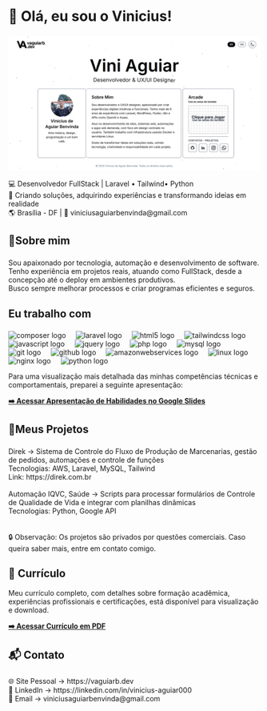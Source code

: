 <h1 align="left">👋 Olá, eu sou o Vinicius!</h1>

###
<a href="https://vaguiarb.dev" target="_blank" class="preview-link">
  <img src="./preview_site.png" alt="Preview do site vaguiarb.dev">
</a>

<p align="left">💻 Desenvolvedor FullStack | Laravel • Tailwind• Python<br>  🚀 Criando soluções, adquirindo experiências e transformando ideias em realidade<br>  🌎 Brasília - DF | 📧 viniciusaguiarbenvinda@gmail.com</p>

###

<h2 align="left">🚀Sobre mim</h2>

###

<p align="left">Sou apaixonado por tecnologia, automação e desenvolvimento de software.  <br>Tenho experiência em projetos reais, atuando como FullStack, desde a concepção até o deploy em ambientes produtivos.  <br>Busco sempre melhorar processos e criar programas eficientes e seguros.</p>

###

<h2 align="left">Eu trabalho com</h2>

###

<div align="left">
  <img src="https://cdn.jsdelivr.net/gh/devicons/devicon/icons/composer/composer-original.svg" height="40" alt="composer logo"  />
  <img width="12" />
  <img src="https://cdn.jsdelivr.net/gh/devicons/devicon/icons/laravel/laravel-original.svg" height="40" alt="laravel logo"  />
  <img width="12" />
  <img src="https://cdn.jsdelivr.net/gh/devicons/devicon/icons/html5/html5-original.svg" height="40" alt="html5 logo"  />
  <img width="12" />
  <img src="https://cdn.jsdelivr.net/gh/devicons/devicon/icons/tailwindcss/tailwindcss-original-wordmark.svg" height="40" alt="tailwindcss logo"  />
  <img width="12" />
  <img src="https://cdn.jsdelivr.net/gh/devicons/devicon/icons/javascript/javascript-original.svg" height="40" alt="javascript logo"  />
  <img width="12" />
  <img src="https://cdn.jsdelivr.net/gh/devicons/devicon/icons/jquery/jquery-original.svg" height="40" alt="jquery logo"  />
  <img width="12" />
  <img src="https://cdn.jsdelivr.net/gh/devicons/devicon/icons/php/php-original.svg" height="40" alt="php logo"  />
  <img width="12" />
  <img src="https://cdn.jsdelivr.net/gh/devicons/devicon/icons/mysql/mysql-original.svg" height="40" alt="mysql logo"  />
  <img width="12" />
  <img src="https://cdn.jsdelivr.net/gh/devicons/devicon/icons/git/git-original.svg" height="40" alt="git logo"  />
  <img width="12" />
  <img src="https://cdn.jsdelivr.net/gh/devicons/devicon/icons/github/github-original.svg" height="40" alt="github logo"  />
  <img width="12" />
  <img src="https://cdn.jsdelivr.net/gh/devicons/devicon/icons/amazonwebservices/amazonwebservices-line-wordmark.svg" height="40" alt="amazonwebservices logo"  />
  <img width="12" />
  <img src="https://cdn.jsdelivr.net/gh/devicons/devicon/icons/linux/linux-original.svg" height="40" alt="linux logo"  />
  <img width="12" />
  <img src="https://cdn.jsdelivr.net/gh/devicons/devicon/icons/nginx/nginx-original.svg" height="40" alt="nginx logo"  />
  <img width="12" />
  <img src="https://cdn.jsdelivr.net/gh/devicons/devicon/icons/python/python-original.svg" height="40" alt="python logo"  />
</div>

Para uma visualização mais detalhada das minhas competências técnicas e comportamentais, preparei a seguinte apresentação:

**[➡️ Acessar Apresentação de Habilidades no Google Slides](https://docs.google.com/presentation/d/1V80374CVTPotrLjCkGWz4E7LAwPr5pXL8tnc_HG6hJ0/edit?usp=sharing)**

###

<h2 align="left">📜Meus Projetos</h2>

###

<p align="left">Direk → Sistema de Controle do Fluxo de Produção de Marcenarias, gestão de pedidos, automações e controle de funções<br>Tecnologias:  AWS, Laravel, MySQL, Tailwind<br>Link: https://direk.com.br<br><br>Automação IQVC, Saúde → Scripts para processar formulários de Controle de Qualidade de Vida e integrar com planilhas dinâmicas<br>Tecnologias: Python, Google API<br><br><br>🔒 Observação: Os projetos são privados por questões comerciais. Caso queira saber mais, entre em contato comigo.</p>

### 

<h2 align="left">📄 Currículo</h2>

Meu currículo completo, com detalhes sobre formação acadêmica, experiências profissionais e certificações, está disponível para visualização e download.

**[➡️ Acessar Currículo em PDF](https://vaguiarb.dev/assets/curriculo.pdf)**

###

<h2 align="left">📬 Contato</h2>

###

<p align="left">🌐 Site Pessoal → https://vaguiarb.dev<br>💼 LinkedIn → https://linkedin.com/in/vinicius-aguiar000<br>📧 Email → viniciusaguiarbenvinda@gmail.com</p>

###
